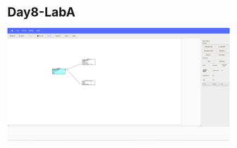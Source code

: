 # Day8-LabA
![Day8 LabA ScreenShot](https://github.com/DanB027/Day8-LabA/blob/main/Day8LabA%20scrnshot.png)
